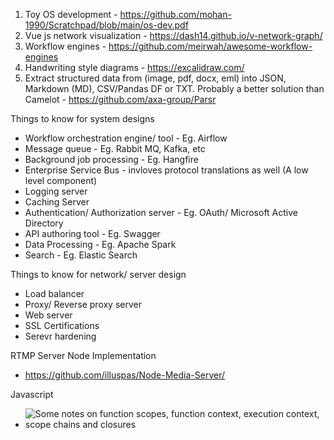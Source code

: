 1) Toy OS development - https://github.com/mohan-1990/Scratchpad/blob/main/os-dev.pdf
2) Vue js network visualization - https://dash14.github.io/v-network-graph/
3) Workflow engines - https://github.com/meirwah/awesome-workflow-engines
4) Handwriting style diagrams - https://excalidraw.com/
5) Extract structured data from (image, pdf, docx, eml) into JSON, Markdown (MD), CSV/Pandas DF or TXT. Probably a better solution than Camelot - https://github.com/axa-group/Parsr

Things to know for system designs
  - Workflow orchestration engine/ tool - Eg. Airflow
  - Message queue - Eg. Rabbit MQ, Kafka, etc
  - Background job processing - Eg. Hangfire
  - Enterprise Service Bus - invloves protocol translations as well (A low level component)
  - Logging server
  - Caching Server
  - Authentication/ Authorization server - Eg. OAuth/ Microsoft Active Directory
  - API authoring tool - Eg. Swagger
  - Data Processing - Eg. Apache Spark
  - Search - Eg. Elastic Search
  
Things to know for network/ server design
  - Load balancer
  - Proxy/ Reverse proxy server
  - Web server
  - SSL Certifications
  - Serevr hardening

RTMP Server Node Implementation
  - https://github.com/illuspas/Node-Media-Server/

Javascript 
  - ![Some notes on function scopes, function context, execution context, scope chains and closures](http://ryanmorr.com/understanding-scope-and-context-in-javascript/)
  
  
